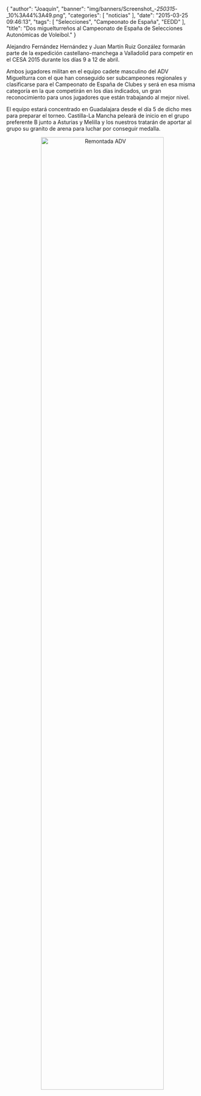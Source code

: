 {
  "author": "Joaquín", 
  "banner": "img/banners/Screenshot_-_250315_-_10%3A44%3A49.png", 
  "categories": [
    "noticias"
  ], 
  "date": "2015-03-25 09:46:13", 
  "tags": [
    "Selecciones", 
    "Campeonato de España", 
    "EEDD"
  ], 
  "title": "Dos miguelturreños al Campeonato de España de Selecciones Autonómicas de Voleibol."
}

Alejandro Fernández Hernández y Juan Martín Ruiz González formarán parte de la expedición castellano-manchega a Valladolid para competir en el CESA 2015 durante los días 9 a 12 de abril.

Ambos jugadores militan en el equipo cadete masculino del ADV Miguelturra con el que han conseguido ser subcampeones regionales y clasificarse para el Campeonato de España de Clubes y será en esa misma categoría en la que competirán en los días indicados, un gran reconocimiento para unos jugadores que están trabajando al mejor nivel.

El equipo estará concentrado en Guadalajara desde el día 5 de dicho mes para preparar el torneo. Castilla-La Mancha peleará de inicio en el grupo preferente B junto a Asturias y Melilla y los nuestros tratarán de aportar al grupo su granito de arena para luchar por conseguir medalla.

<center>
<img alt="Remontada ADV" width="80%" align="center" src="http://www.advmiguelturra.org/img/banners/Screenshot%20-%20250315%20-%2010%3A44%3A49.png"/> </center>

